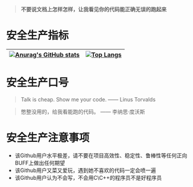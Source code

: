 > **不要说文档上怎样怎样，让我看见你的代码能正确无误的跑起来**

# 安全生产指标
|[![Anurag's GitHub stats](https://github-readme-stats.vercel.app/api?username=tsingyayin&show_icons=true&theme=radical&count_private=true&include_all_commits=true)](https://github.com/anuraghazra/github-readme-stats)|[![Top Langs](https://github-readme-stats.vercel.app/api/top-langs/?username=tsingyayin)](https://github.com/anuraghazra/github-readme-stats) |
|---|---|

# 安全生产口号

> Talk is cheap. Show me your code. —— Linus Torvalds

> 憋整没用的，给我看能跑的代码。 —— 李纳思·度沃斯

# 安全生产注意事项

* 该Github用户水平极差，请不要在项目高效性、稳定性、鲁棒性等任何正向BUFF上做出任何期望
* 该Github用户又菜又爱玩，遇到她不喜欢的代码一定会喷一遍
* 该Github用户认为不会写，不会用C\C++的程序员不是好程序员
